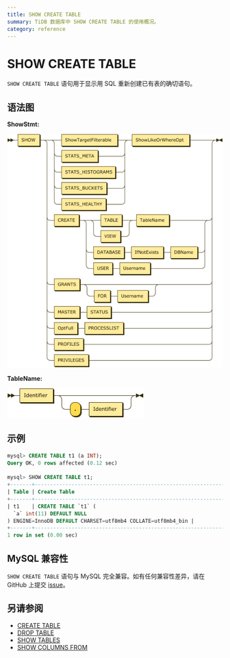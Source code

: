 ```yaml
---
title: SHOW CREATE TABLE
summary: TiDB 数据库中 SHOW CREATE TABLE 的使用概况。
category: reference
---
```


# SHOW CREATE TABLE

`SHOW CREATE TABLE` 语句用于显示用 SQL 重新创建已有表的确切语句。

## 语法图

**ShowStmt:**

![ShowStmt](/media/sqlgram/ShowStmt.png)

**TableName:**

![TableName](/media/sqlgram/TableName.png)

## 示例

```sql
mysql> CREATE TABLE t1 (a INT);
Query OK, 0 rows affected (0.12 sec)

mysql> SHOW CREATE TABLE t1;
+-------+------------------------------------------------------------------------------------------------------------+
| Table | Create Table                                                                                               |
+-------+------------------------------------------------------------------------------------------------------------+
| t1    | CREATE TABLE `t1` (
  `a` int(11) DEFAULT NULL
) ENGINE=InnoDB DEFAULT CHARSET=utf8mb4 COLLATE=utf8mb4_bin |
+-------+------------------------------------------------------------------------------------------------------------+
1 row in set (0.00 sec)
```

## MySQL 兼容性

`SHOW CREATE TABLE` 语句与 MySQL 完全兼容。如有任何兼容性差异，请在 GitHub 上提交 [issue](/dev/report-issue.md)。

## 另请参阅

* [CREATE TABLE](/dev/reference/sql/statements/create-table.md)
* [DROP TABLE](/dev/reference/sql/statements/drop-table.md)
* [SHOW TABLES](/dev/reference/sql/statements/show-tables.md)
* [SHOW COLUMNS FROM](/dev/reference/sql/statements/show-columns-from.md)
